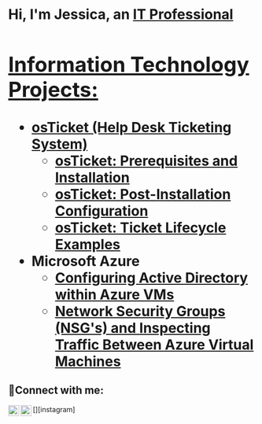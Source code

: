 <h1>Hi, I'm Jessica, an <a href="https://linkedin.com/in/jessica-aguirre-81979a277">IT Professional

<h2> Information Technology Projects:</h2>

- <b>osTicket (Help Desk Ticketing System)</b>
  - [osTicket: Prerequisites and Installation](https://github.com/Jess20A/osticket-prereqs)
  - [osTicket: Post-Installation Configuration](https://github.com/Jess20A/post-install-config)
  - [osTicket: Ticket Lifecycle Examples](https://github.com/Jess20A/ticket-lifecycle)
- <b>Microsoft Azure</b>
  - [Configuring Active Directory within Azure VMs](https://github.com/Jess20A/configure-ad)
  - [Network Security Groups (NSG's) and Inspecting Traffic Between Azure Virtual Machines](https://github.com/Jess20A/azure-network-protocols)

<h2>🤳Connect with me:</h2>

[<img align="left" alt="Jessica | LinkedIn" width="22px" src="https://cdn.jsdelivr.net/npm/simple-icons@v3/icons/linkedin.svg" />][linkedin]
[<img align="left" alt="Jessica | Instagram" width="22px" src="https://cdn.jsdelivr.net/npm/simple-icons@v3/icons/instagram.svg" />][instagram]

[linkedin]: https://linkedin.com/in/jessica-aguirre-81979a277

